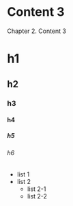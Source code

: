 # Content 3

Chapter 2. Content 3

# h1
## h2
### h3
#### h4
##### h5
###### h6

* list 1
* list 2
    * list 2-1
    * list 2-2
